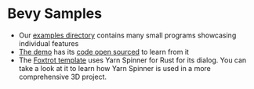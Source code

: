 # Bevy Samples

- Our [examples directory](https://github.com/YarnSpinnerTool/YarnSpinner-Rust/tree/main/examples/bevy_yarnspinner) contains many small programs showcasing individual features
- [The demo](https://janhohenheim.itch.io/yarnspinner-rust-demo) has its [code open sourced](https://github.com/YarnSpinnerTool/YarnSpinner-Rust/tree/main/demo) to learn from it
- The [Foxtrot template](https://github.com/janhohenheim/foxtrot/tree/main) uses Yarn Spinner for Rust for its dialog. You can take a look at it to learn how Yarn Spinner is used in a more comprehensive 3D project.